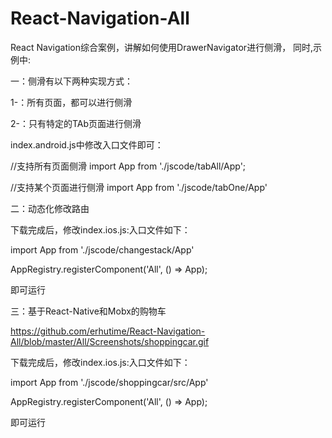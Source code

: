 # React-Navigation-All
React Navigation综合案例，讲解如何使用DrawerNavigator进行侧滑，
同时,示例中:

一：侧滑有以下两种实现方式：

1-：所有页面，都可以进行侧滑

2-：只有特定的TAb页面进行侧滑

index.android.js中修改入口文件即可：

//支持所有页面侧滑
import App from './jscode/tabAll/App';

//支持某个页面进行侧滑
import App from './jscode/tabOne/App'

二：动态化修改路由

下载完成后，修改index.ios.js:入口文件如下：

import App from './jscode/changestack/App'

AppRegistry.registerComponent('All', () => App);

即可运行



三：基于React-Native和Mobx的购物车

https://github.com/erhutime/React-Navigation-All/blob/master/All/Screenshots/shoppingcar.gif


下载完成后，修改index.ios.js:入口文件如下：

import App from './jscode/shoppingcar/src/App'

AppRegistry.registerComponent('All', () => App);

即可运行
